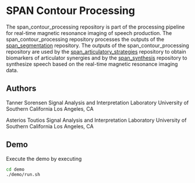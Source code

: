 # SPAN Contour Processing

The span_contour_processing repository is part of the processing pipeline 
for real-time magnetic resonance imaging of speech production.
The span_contour_processing repository processes the outputs of the 
[span_segmentation](https://github.com/usc-sail/span_segmentation) repository.
The outputs of the span_contour_processing repository are used by the
[span_articulatory_strategies](https://github.com/usc-sail/span_articulatory_strategies) repository
to obtain biomarkers of articulator synergies and by the 
[span_synthesis](https://github.com/usc-sail/span_synthesis) repository 
to synthesize speech based on the real-time magnetic resonance imaging data.

## Authors

Tanner Sorensen
Signal Analysis and Interpretation Laboratory
University of Southern California
Los Angeles, CA

Asterios Toutios
Signal Analysis and Interpretation Laboratory
University of Southern California
Los Angeles, CA


## Demo

Execute the demo by executing 

```bash
cd demo
./demo/run.sh
```


